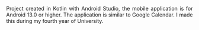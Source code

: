 <p align="justify">Project created in Kotlin with Android Studio, the mobile application is for Android 13.0 or higher. The application is similar to Google Calendar. I made this during my fourth year of University.</p>